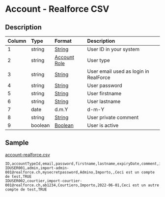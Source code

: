# Account - Realforce CSV

## Description

| Column | Type | Format | Description |
| :--- | :--- | :--- | :--- |
| 1 | string | [String](https://en.wikipedia.org/wiki/String_(computer_science)) | User ID in your system |
| 2 | string | [Account Role](../values/account_role_id.md) | User type |
| 3 | string | [String](https://en.wikipedia.org/wiki/String_(computer_science)) | User email used as login in RealForce |
| 4 | string | [String](https://en.wikipedia.org/wiki/String_(computer_science)) | User password |
| 5 | string | [String](https://en.wikipedia.org/wiki/String_(computer_science)) | User firstname |
| 6 | string | [String](https://en.wikipedia.org/wiki/String_(computer_science)) | User lastname |
| 7 | date | d.m.Y | d-m-Y | Y-m-d | User expiry date |
| 8 | string | [String](https://en.wikipedia.org/wiki/String_(computer_science)) | User private comment |
| 9 | boolean | [Boolean](https://en.wikipedia.org/wiki/Boolean_data_type) | User is active |

## Sample

[account-realforce.csv](../samples/account-realforce.csv)
```
ID,accountTypeId,email,password,firstname,lastname,expiryDate,comment,isActive
IDUSER001,admin,import-admin-001@realforce.ch,mysecretpassword,Admino,Importo,,Ceci est un compte de test,TRUE
IDUSER002,courtier,import-courtier-001@realforce.ch,ab1234,Courtiero,Importo,2022-06-01,Ceci est un autre compte de test,TRUE
```
